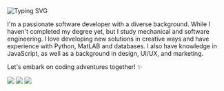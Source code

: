 <img src="https://readme-typing-svg.demolab.com?font=JetBrains+Mono&duration=3000&pause=1000&color=EF946C&vCenter=true&random=false&width=1000&lines=Hello+there!+%F0%9F%96%96%F0%9F%8F%BB" alt="Typing SVG" />

I'm a passionate software developer with a diverse background. While I haven't completed my degree yet, but I study mechanical and software engineering. I love developing new solutions in creative ways and have experience with Python, MatLAB and databases. I also have knowledge in JavaScript, as well as a background in design, UI/UX, and marketing.

Let's embark on coding adventures together! ✨

<p align="left">
  <a href="mailto:wollingereliza@gmail.comal" alt="Gmail" target="_blank">
  <img src="https://img.shields.io/badge/-Gmail-EF6C6C?style=flat-square&labelColor=EF6C6C&logo=gmail&logoColor=white" /></a>

  <a href="https://www.linkedin.com/in/eliza-wollinger/" alt="LinkedIn" target="_blank">
  <img src="https://img.shields.io/badge/-Linkedin-6CA0EF?style=flat-square&logo=Linkedin&logoColor=white&link=www.linkedin.com/in/eliza-wollinger/" ></a>

  <a href="https://www.behance.net/eliza-wollinger" alt="Behance" target="_blank">
  <img src="https://img.shields.io/badge/-Behance-6C79EF?style=flat-square&labelColor=6C79EF&logo=behance&logoColor=white&link=www.behance.net/eliza-wollinger">
  </a>
</p>
